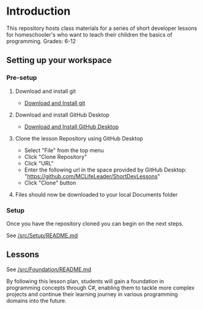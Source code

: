 # Introduction

This repository hosts class materials for a series of short developer lessons for homeschooler's who want to teach their children the basics of programming. Grades: 6-12

## Setting up your workspace

### Pre-setup

1. Download and install git
   - [Download and Install git](https://git-scm.com/)

2. Download and install GitHub Desktop
   - [Download and Install GitHub Desktop](https://desktop.github.com/)

3. Clone the lesson Repository using GitHub Desktop
   - Select "File" from the top menu
   - Click "Clone Repository"
   - Click "URL"
   - Enter the following url in the space provided by GitHub Desktop: "<https://github.com/MCLifeLeader/ShortDevLessons>"
   - Click "Clone" button

4. Files should now be downloaded to your local Documents folder

### Setup

Once you have the repository cloned you can begin on the next steps.

See [/src/Setup/README.md](/src/Setup/README.md)

## Lessons

See [/src/Foundation/README.md](/src/Foundation/README.md)

By following this lesson plan, students will gain a foundation in programming concepts through C#, enabling them to tackle more complex projects and continue their learning journey in various programming domains into the future.
